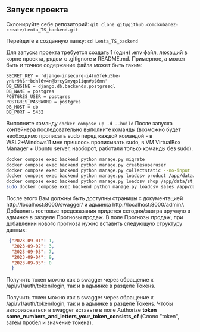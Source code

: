 ## Запуск проекта
Склонируйте себе репозиторий:
`git clone git@github.com:kubanez-create/Lenta_TS_backend.git`

Перейдите в созданную папку:
`cd Lenta_TS_backend`

Для запуска проекта требуется создать 1 (один) .env файл, лежащий в корне проекта, рядом с
.gitignore и README.md.
Примерное, а может быть и точное содержание файла может быть таким:

```
SECRET_KEY = 'django-insecure-i4(m5feku5be-yn%r9h$r+bdnl6v4n@b+cy9myqs1iqn#p$6mn'
DB_ENGINE = django.db.backends.postgresql
DB_NAME = postgres
POSTGRES_USER = postgres
POSTGRES_PASSWORD = postgres
DB_HOST = db
DB_PORT = 5432
```

Выполните команду `docker compose up -d --build`
После запуска контейнера последовательно выполните команды (возможно будет
необходимо прописать sudo перед каждой командой - в WSL2+Windows11 мне пришлось
прописывать sudo, в VM VirtualBox Manager + Ubuntu server, наоборот, работали
только команды без sudo).

```bash
docker compose exec backend python manage.py migrate
docker compose exec backend python manage.py createsuperuser
docker compose exec backend python manage.py collectstatic --no-input
docker compose exec backend python manage.py loadcsv product /app/data/pr_df.csv
docker compose exec backend python manage.py loadcsv shop /app/data/st_df.csv
sudo docker compose exec backend python manage.py loadcsv sales /app/data/sales_df_train_trunkated.csv
```

После этого Вам должны быть доступны страницы с документацией http://localhost:8000/swagger/ и
админка http://localhost:8000/admin/. Добавлять тестовые предсказания придется сегодня/завтра вручную в админке в разделе  Прогнозы
продаж. В поле Прогнозы продаж, при добавлении нового прогноза нужно вставить следующую структуру данных:
```json
 {"2023-09-01": 1,
  "2023-09-02": 3,
  "2023-09-03": 7,
  "2023-09-04": 9,
  "2023-09-05": 0
  }
```
Получить токен можно как в swagger через обращение к /api/v1/auth/token/login, так и в админке в разделе Токенs.

Получить токен можно как в swagger через обращение к /api/v1/auth/token/login, так и в админке в разделе Токенs.
Чтобы авторизоваться в swagger вставьте в поле Authorize **token some_numbers_and_letters_your_token_consists_of** (Слово "token", затем пробел и значение токена).
